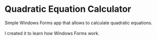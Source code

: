 # Quadratic Equation Calculator

Simple Windows Forms app that allows to calculate quadratic equations. <br><br>
I created it to learn how Windows Forms work.
